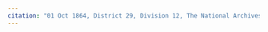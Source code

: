 ```yaml
---
citation: "01 Oct 1864, District 29, Division 12, The National Archives and Records Administration; Washington, D.C.; Internal Revenue Assessment Lists for New York and New Jersey, 1862-1866; Series: M603; Roll: 196; Description: District 29; Annual Lists; 1864-1866; Record Group: 58, Records of the Internal Revenue Service, 1791 - 2006, ancestry.com."
---
```



